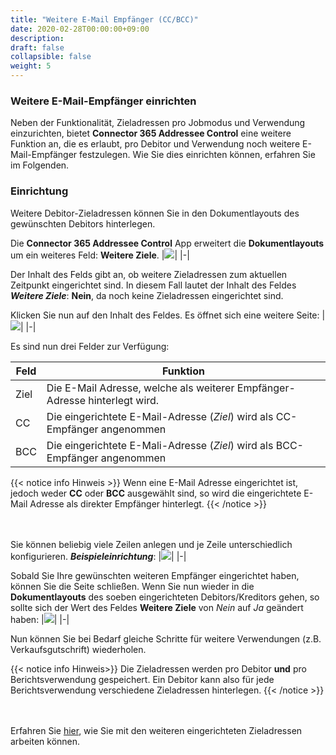 ```yaml
---
title: "Weitere E-Mail Empfänger (CC/BCC)"
date: 2020-02-28T00:00:00+09:00
description: 
draft: false
collapsible: false
weight: 5
---
```

### Weitere E-Mail-Empfänger einrichten

Neben der Funktionalität, Zieladressen pro Jobmodus und Verwendung einzurichten,
bietet **Connector 365 Addressee Control** eine weitere Funktion an, die es erlaubt, pro Debitor und Verwendung noch weitere E-Mail-Empfänger festzulegen. Wie Sie dies einrichten können, erfahren Sie im Folgenden.

### Einrichtung
Weitere Debitor-Zieladressen können Sie in den Dokumentlayouts des gewünschten Debitors hinterlegen.

Die **Connector 365 Addressee Control** App erweitert die **Dokumentlayouts** um ein weiteres Feld: **Weitere Ziele**.
|![](/images/apps/Addresse_Control/Dokumentenlayouts_Weitere_Zieladressen.png)|
|-|

Der Inhalt des Felds gibt an, ob weitere Zieladressen zum aktuellen Zeitpunkt eingerichtet sind. In diesem Fall
lautet der Inhalt des Feldes ***Weitere Ziele***: **Nein**, da noch keine Zieladressen eingerichtet sind.

Klicken Sie nun auf den Inhalt des Feldes. Es öffnet sich eine weitere Seite:
|![](images/apps/Addresse_Control/Weitere_Zieladressen_Page.png)|
|-|

Es sind nun drei Felder zur Verfügung:

| Feld | Funktion|
|-|-|
| Ziel | Die E-Mail Adresse, welche als weiterer Empfänger-Adresse hinterlegt wird.  |
| CC   | Die eingerichtete E-Mail-Adresse (*Ziel*) wird als CC-Empfänger angenommen |
| BCC  | Die eingerichtete E-Mali-Adresse (*Ziel*) wird als BCC-Empfänger angenommen |

{{< notice info Hinweis >}}
Wenn eine E-Mail Adresse eingerichtet ist, jedoch weder **CC** oder **BCC** ausgewählt sind, so wird die eingerichtete E-Mail Adresse als direkter Empfänger hinterlegt.
{{< /notice >}}

<br></br>
Sie können beliebig viele Zeilen anlegen und je Zeile unterschiedlich konfigurieren.
***Beispieleinrichtung***:
|![](images/apps/Addresse_Control/Weitere_Zieladressen_Beispiel_Einrichtung.png)|
|-|

Sobald Sie Ihre gewünschten weiteren Empfänger eingerichtet haben, können Sie die Seite schließen.
Wenn Sie nun wieder in die **Dokumentlayouts** des soeben eingerichteten Debitors/Kreditors gehen,
so sollte sich der Wert des Feldes **Weitere Ziele** von *Nein* auf *Ja* geändert haben: 
|![](images/apps/Addresse_Control/Dokumentenlayouts_Weitere_Zieladressen_Targets.png)|
|-|

Nun können Sie bei Bedarf gleiche Schritte für weitere Verwendungen (z.B. Verkaufsgutschrift) wiederholen.

{{< notice info Hinweis>}}
Die Zieladressen werden pro Debitor **und** pro Berichtsverwendung gespeichert. Ein Debitor kann also für jede Berichtsverwendung verschiedene Zieladressen hinterlegen.
{{< /notice >}}

<br></br>
Erfahren Sie [hier](/de-de/apps/addresse-control/working-with-addresse-control/weitere_zieladressen), wie Sie mit den weiteren eingerichteten Zieladressen arbeiten können.